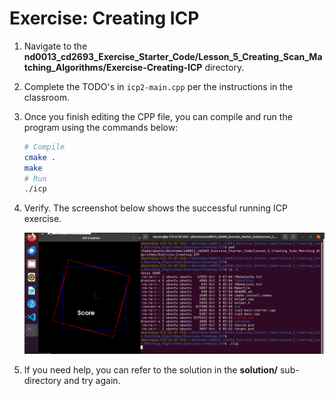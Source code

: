 # Exercise: Creating ICP

1. Navigate to the **nd0013_cd2693_Exercise_Starter_Code/Lesson_5_Creating_Scan_Matching_Algorithms/Exercise-Creating-ICP** directory. 


2. Complete the TODO's in `icp2-main.cpp` per the instructions in the classroom. 


3. Once you finish editing the CPP file, you can compile and run the program using the commands below: 
    ```bash
    # Compile
    cmake .
    make
    # Run
    ./icp
    ```

4. Verify. The screenshot below shows the successful running ICP exercise.

    ![A screenshot of successful running ICP exercise.](../../assets/L5_2.png)


5. If you need help, you can refer to the solution in the **solution/** sub-directory and try again. 